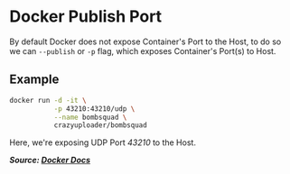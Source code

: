 # Docker Publish Port

By default Docker does not expose Container's Port to the Host, to do so we can `--publish` or `-p` flag, which exposes Container's Port(s) to Host.

## Example

```bash
docker run -d -it \
           -p 43210:43210/udp \
           --name bombsquad \
           crazyuploader/bombsquad
```

Here, we're exposing UDP Port _43210_ to the Host.

***Source: [Docker Docs](https://docs.docker.com/config/containers/container-networking/#published-ports)***
